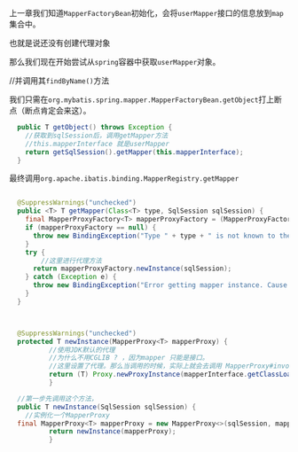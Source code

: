 上一章我们知道`MapperFactoryBean`初始化，会将`userMapper`接口的信息放到`map`集合中。

也就是说还没有创建代理对象

那么我们现在开始尝试从`spring`容器中获取`userMapper`对象。

//并调用其`findByName()`方法

我们只需在`org.mybatis.spring.mapper.MapperFactoryBean.getObject`打上断点（断点肯定会来这）。

```java
  public T getObject() throws Exception {
    //获取到sqlSession后，调用getMapper方法
    //this.mapperInterface 就是userMapper
    return getSqlSession().getMapper(this.mapperInterface);
  }

```

最终调用`org.apache.ibatis.binding.MapperRegistry.getMapper`
```java

  @SuppressWarnings("unchecked")
  public <T> T getMapper(Class<T> type, SqlSession sqlSession) {
    final MapperProxyFactory<T> mapperProxyFactory = (MapperProxyFactory<T>) knownMappers.get(type);
    if (mapperProxyFactory == null) {
      throw new BindingException("Type " + type + " is not known to the MapperRegistry.");
    }
    try {
        //这里进行代理方法
      return mapperProxyFactory.newInstance(sqlSession);
    } catch (Exception e) {
      throw new BindingException("Error getting mapper instance. Cause: " + e, e);
    }
  }



  @SuppressWarnings("unchecked")
  protected T newInstance(MapperProxy<T> mapperProxy) {
          //使用JDK默认的代理 
          //为什么不用CGLIB ? ，因为mapper 只能是接口。
          //这里设置了代理。那么当调用的时候，实际上就会去调用 MapperProxy#invoke 方法
          return (T) Proxy.newProxyInstance(mapperInterface.getClassLoader(), new Class[] { mapperInterface }, mapperProxy);
          }

  //第一步先调用这个方法，
  public T newInstance(SqlSession sqlSession) {
    //实例化一个MapperProxy
  final MapperProxy<T> mapperProxy = new MapperProxy<>(sqlSession, mapperInterface, methodCache);
          return newInstance(mapperProxy);
          }

```
